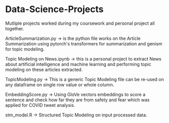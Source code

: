 # Data-Science-Projects
Mutliple projects worked during my coursework and personal project all together.

ArticleSummarization.py -> is the python file works on the Article Summarization using pytorch's transformers for summarization and genism for topic modeling.

Topic Modeling on News.ipynb -> this is a personal project to extract News about artificial intelligence and machine learning and performing topic modeling on these articles extracted.

TopicModeling.py -> This is a generic Topic Modeling file can be re-used on any dataframe on single row value or whole column.

EmbeddingScore.py -> Using GloVe vectors embeddings to score a sentence and check how far they are from safety and fear which was applied for COVID tweet analysis.

stm_model.R -> Structured Topic Modeling on input processed data.
